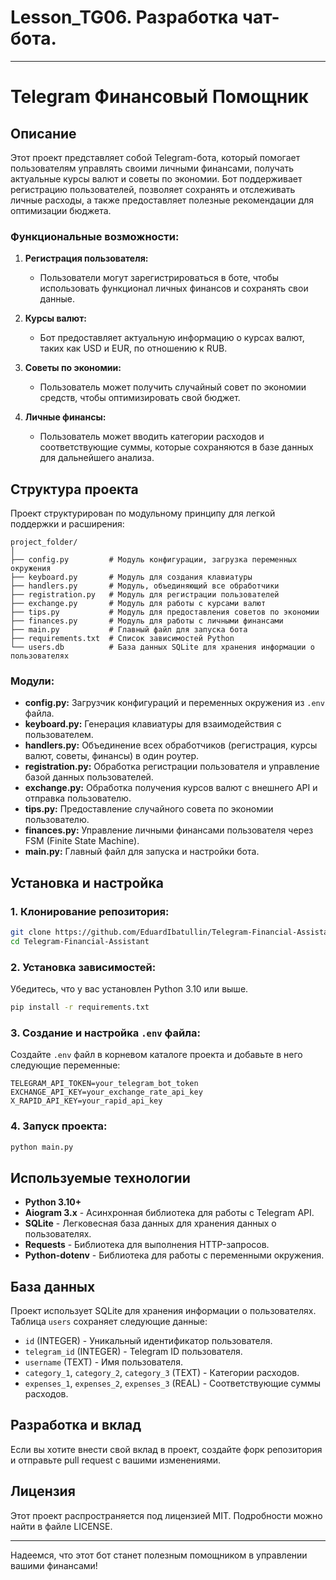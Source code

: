 # Lesson_TG06. Разработка чат-бота.

---

# Telegram Финансовый Помощник

## Описание

Этот проект представляет собой Telegram-бота, который помогает пользователям управлять своими личными финансами, получать актуальные курсы валют и советы по экономии. Бот поддерживает регистрацию пользователей, позволяет сохранять и отслеживать личные расходы, а также предоставляет полезные рекомендации для оптимизации бюджета.

### Функциональные возможности:

1. **Регистрация пользователя:**
   - Пользователи могут зарегистрироваться в боте, чтобы использовать функционал личных финансов и сохранять свои данные.

2. **Курсы валют:**
   - Бот предоставляет актуальную информацию о курсах валют, таких как USD и EUR, по отношению к RUB.

3. **Советы по экономии:**
   - Пользователь может получить случайный совет по экономии средств, чтобы оптимизировать свой бюджет.

4. **Личные финансы:**
   - Пользователь может вводить категории расходов и соответствующие суммы, которые сохраняются в базе данных для дальнейшего анализа.

## Структура проекта

Проект структурирован по модульному принципу для легкой поддержки и расширения:

```
project_folder/
│
├── config.py         # Модуль конфигурации, загрузка переменных окружения
├── keyboard.py       # Модуль для создания клавиатуры
├── handlers.py       # Модуль, объединяющий все обработчики
├── registration.py   # Модуль для регистрации пользователей
├── exchange.py       # Модуль для работы с курсами валют
├── tips.py           # Модуль для предоставления советов по экономии
├── finances.py       # Модуль для работы с личными финансами
├── main.py           # Главный файл для запуска бота
├── requirements.txt  # Список зависимостей Python
└── users.db          # База данных SQLite для хранения информации о пользователях
```

### Модули:

- **config.py:** Загрузчик конфигураций и переменных окружения из `.env` файла.
- **keyboard.py:** Генерация клавиатуры для взаимодействия с пользователем.
- **handlers.py:** Объединение всех обработчиков (регистрация, курсы валют, советы, финансы) в один роутер.
- **registration.py:** Обработка регистрации пользователя и управление базой данных пользователей.
- **exchange.py:** Обработка получения курсов валют с внешнего API и отправка пользователю.
- **tips.py:** Предоставление случайного совета по экономии пользователю.
- **finances.py:** Управление личными финансами пользователя через FSM (Finite State Machine).
- **main.py:** Главный файл для запуска и настройки бота.

## Установка и настройка

### 1. Клонирование репозитория:

```bash
git clone https://github.com/EduardIbatullin/Telegram-Financial-Assistant.git
cd Telegram-Financial-Assistant
```

### 2. Установка зависимостей:

Убедитесь, что у вас установлен Python 3.10 или выше.

```bash
pip install -r requirements.txt
```

### 3. Создание и настройка `.env` файла:

Создайте `.env` файл в корневом каталоге проекта и добавьте в него следующие переменные:

```
TELEGRAM_API_TOKEN=your_telegram_bot_token
EXCHANGE_API_KEY=your_exchange_rate_api_key
X_RAPID_API_KEY=your_rapid_api_key
```

### 4. Запуск проекта:

```bash
python main.py
```

## Используемые технологии

- **Python 3.10+**
- **Aiogram 3.x** - Асинхронная библиотека для работы с Telegram API.
- **SQLite** - Легковесная база данных для хранения данных о пользователях.
- **Requests** - Библиотека для выполнения HTTP-запросов.
- **Python-dotenv** - Библиотека для работы с переменными окружения.

## База данных

Проект использует SQLite для хранения информации о пользователях. Таблица `users` сохраняет следующие данные:

- `id` (INTEGER) - Уникальный идентификатор пользователя.
- `telegram_id` (INTEGER) - Telegram ID пользователя.
- `username` (TEXT) - Имя пользователя.
- `category_1`, `category_2`, `category_3` (TEXT) - Категории расходов.
- `expenses_1`, `expenses_2`, `expenses_3` (REAL) - Соответствующие суммы расходов.

## Разработка и вклад

Если вы хотите внести свой вклад в проект, создайте форк репозитория и отправьте pull request с вашими изменениями.

## Лицензия

Этот проект распространяется под лицензией MIT. Подробности можно найти в файле LICENSE.

---

Надеемся, что этот бот станет полезным помощником в управлении вашими финансами!
 
